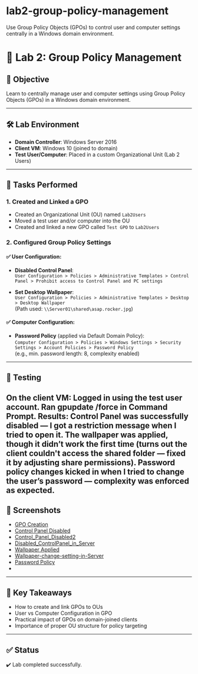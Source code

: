 # lab2-group-policy-management
Use Group Policy Objects (GPOs) to control user and computer settings centrally in a Windows domain environment.
# 🧪 Lab 2: Group Policy Management

## 🎯 Objective
Learn to centrally manage user and computer settings using Group Policy Objects (GPOs) in a Windows domain environment.

---

## 🛠️ Lab Environment
- **Domain Controller**: Windows Server 2016
- **Client VM**: Windows 10 (joined to domain)
- **Test User/Computer**: Placed in a custom Organizational Unit (Lab 2 Users)

---

## 🔧 Tasks Performed

### 1. Created and Linked a GPO
- Created an Organizational Unit (OU) named `Lab2Users`
- Moved a test user and/or computer into the OU
- Created and linked a new GPO called `Test GPO` to `Lab2Users`

### 2. Configured Group Policy Settings
#### ✅ User Configuration:
- **Disabled Control Panel**:  
  `User Configuration > Policies > Administrative Templates > Control Panel > Prohibit access to Control Panel and PC settings`

- **Set Desktop Wallpaper**:  
  `User Configuration > Policies > Administrative Templates > Desktop > Desktop Wallpaper`  
  (Path used: `\\Server01\shared\asap.rocker.jpg`)

#### ✅ Computer Configuration:
- **Password Policy** (applied via Default Domain Policy):  
  `Computer Configuration > Policies > Windows Settings > Security Settings > Account Policies > Password Policy`  
  (e.g., min. password length: 8, complexity enabled)

---

## 🧪 Testing

On the client VM:
Logged in using the test user account.
Ran gpupdate /force in Command Prompt.
Results:
Control Panel was successfully disabled — I got a restriction message when I tried to open it.
The wallpaper was applied, though it didn’t work the first time (turns out the client couldn't access the shared folder — fixed it by adjusting share permissions).
Password policy changes kicked in when I tried to change the user’s password — complexity was enforced as expected.
---

## 📸 Screenshots

- [GPO Creation](screenshots1/newOrganisationalUnit.png)
- [Control Panel Disabled](screenshots1/ControlPanelDisabled.png)
- [Control_Panel_Disabled2](screenshots1/ControlPanelDisabled2.png)
- [Disabled_ControlPanel_in_Server](screenshots1/implyingDisableControlPanel.png)
- [Wallpaper Applied](screenshots1/WallpaperChanged.png)
- [Wallpaper-change-setting-in-Server](screenshots1/Wallpaper-change-setting-in-server.png)
- [Password Policy](screenshots1/PasswordPolicyEnforced.png)
- 

---

## 📘 Key Takeaways

- How to create and link GPOs to OUs
- User vs Computer Configuration in GPO
- Practical impact of GPOs on domain-joined clients
- Importance of proper OU structure for policy targeting

---

## ✅ Status
✔️ Lab completed successfully.
